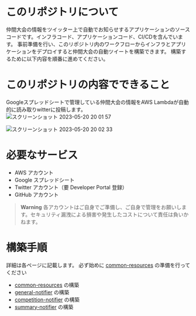 # このリポジトリについて
仲間大会の情報をツイッター上で自動でお知らせするアプリケーションのソースコードです。インフラコード、アプリケーションコード、CI/CDを含んでいます。
事前準備を行い、このリポジトリ内のワークフローからインフラとアプリケーションをデプロイすると仲間大会の自動ツイートを構築できます。
構築するために以下内容を順番に進めてください。

# このリポジトリの内容でできること
Googleスプレッドシートで管理している仲間大会の情報をAWS Lambdaが自動的に読み取りwitterに投稿します。
![スクリーンショット 2023-05-20 20 01 57](https://github.com/kobarasukimaro/auto-pokemon-friendly-competition-notifier/assets/17419944/a91d4b00-6da6-4868-899a-6b0d8bea30ea)

![スクリーンショット 2023-05-20 20 02 33](https://github.com/kobarasukimaro/auto-pokemon-friendly-competition-notifier/assets/17419944/95103dbe-6c05-43aa-ba78-2cba16a22514)


# 必要なサービス
- AWS アカウント
- Google スプレッドシート
- Twitter アカウント（要 Developer Portal 登録）
- GitHub アカウント

> **Warning**
> 各アカウントはご自身でご準備し、ご自身で管理をお願いします。セキュリティ漏洩による損害や発生したコストについて責任は負いかねます。

# 構築手順
詳細は各ページに記載します。
必ず始めに [common-resources](https://github.com/kobarasukimaro/auto-pokemon-friendly-competition-notifier/tree/main/common-resources) の準備を行ってください

- [common-resources](https://github.com/kobarasukimaro/auto-pokemon-friendly-competition-notifier/tree/main/common-resources) の構築
- [general-notifier](https://github.com/kobarasukimaro/auto-pokemon-friendly-competition-notifier/tree/main/general-notifier) の構築
- [competition-notifier](https://github.com/kobarasukimaro/auto-pokemon-friendly-competition-notifier/tree/main/competition-notifier) の構築
- [summary-notifier](https://github.com/kobarasukimaro/auto-pokemon-friendly-competition-notifier/tree/main/summary-notifier) の構築
